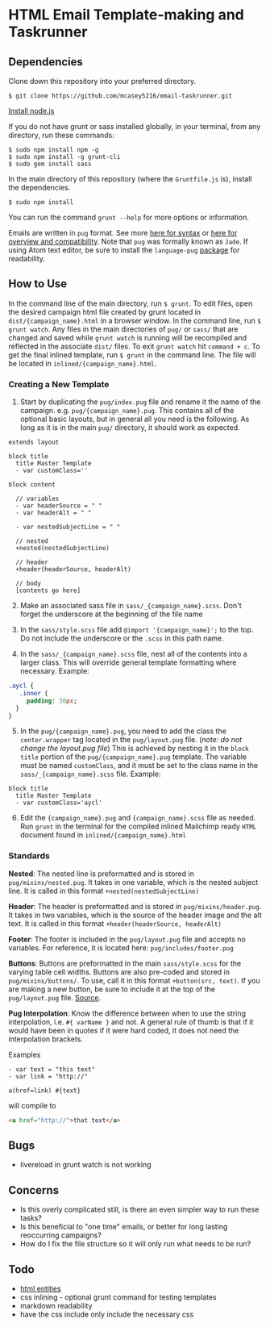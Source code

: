 # HTML Email Template-making and Taskrunner

## Dependencies
Clone down this repository into your preferred directory.

```
$ git clone https://github.com/mcasey5216/email-taskrunner.git
```

[Install node.js](https://nodejs.org/en/download/)

If you do not have grunt or sass installed globally, in your terminal, from any directory, run these commands:

```
$ sudo npm install npm -g
$ sudo npm install -g grunt-cli
$ sudo gem install sass
```

In the main directory of this repository (where the `Gruntfile.js` is), install the dependencies.

```
$ sudo npm install
```

You can run the command `grunt --help` for more options or information.

Emails are written in `pug` format.  See more [here for syntax](http://jade-lang.com/reference/) or [here for overview and compatibility](https://github.com/pugjs/pug).  Note that `pug` was formally known as `Jade`.  If using Atom text editor, be sure to install the `language-pug` [package](https://atom.io/packages/language-pug) for readability.

## How to Use

In the command line of the main directory, run `$ grunt`.  To edit files, open the desired campaign html file created by grunt located in `dist/{campaign_name}.html` in a browser window.  In the command line, run `$ grunt watch`.  Any files in the main directories of `pug/` or `sass/` that are changed and saved while `grunt watch` is running will be recompiled and reflected in the associate `dist/` files.  To exit `grunt watch` hit `command + c`.  To get the final inlined template, run `$ grunt` in the command line.  The file will be located in `inlined/{campaign_name}.html`.

### Creating a New Template

1. Start by duplicating the `pug/index.pug` file and rename it the name of the campaign. e.g. `pug/{campaign_name}.pug`.  This contains all of the optional basic layouts, but in general all you need is the following.  As long as it is in the main `pug/` directory, it should work as expected.

  ``` pug
  extends layout

  block title
    title Master Template
    - var customClass=''

  block content

    // variables
    - var headerSource = " "
    - var headerAlt = " "

    - var nestedSubjectLine = " "

    // nested
    +nested(nestedSubjectLine)

    // header
    +header(headerSource, headerAlt)

    // body
    [contents go here]
  ```

2. Make an associated sass file in `sass/_{campaign_name}.scss`.  Don't forget the underscore at the beginning of the file name

3. In the `sass/style.scss` file add `@import '{campaign_name}';` to the top. Do not include the underscore or the `.scss` in this path name.

4. In the `sass/_{campaign_name}.scss` file, nest all of the contents into a larger class.  This will override general template formatting where necessary. Example:

  ```sass
  .aycl {
     .inner {
       padding: 30px;
    }
  }
  ```

5. In the `pug/{campaign_name}.pug`, you need to add the class the `center.wrapper` tag located in the `pug/layout.pug` file. (_note: do not change the layout.pug file_) This is achieved by nesting it in the `block title` portion of the `pug/{campaign_name}.pug` template.  The variable must be named `customClass`, and it must be set to the class name in the `sass/_{campaign_name}.scss` file. Example:

  ``` pug
  block title
    title Master Template
    - var customClass='aycl'
  ```

6. Edit the `{campaign_name}.pug` and `{campaign_name}.scss` file as needed.  Run `grunt` in the terminal for the compiled inlined Mailchimp ready `HTML` document found in `inlined/{campaign_name}.html`

### Standards

**Nested**: The nested line is preformatted and is stored in `pug/mixins/nested.pug`. It takes in one variable, which is the nested subject line.  It is called in this format `+nested(nestedSubjectLine)`  

**Header**: The header is preformatted and is stored in `pug/mixins/header.pug`. It takes in two variables, which is the source of the header image and the alt text.  It is called in this format `+header(headerSource, headerAlt)`

**Footer**: The footer is included in the `pug/layout.pug` file and accepts no variables.  For reference, it is located here: `pug/includes/footer.pug`

**Buttons**: Buttons are preformatted in the main `sass/style.scss` for the varying table cell widths. Buttons are also pre-coded and stored in `pug/mixins/buttons/`.  To use, call it in this format `+button(src, text)`.  If you are making a new button, be sure to include it at the top of the `pug/layout.pug` file. [Source](https://buttons.cm/).

**Pug Interpolation**: Know the difference between when to use the string interpolation, i.e. `#{ varName }` and not.  A general rule of thumb is that if it would have been in quotes if it were hard coded, it does not need the interpolation brackets.

Examples

``` pug
- var text = "this text"
- var link = "http://"

a(href=link) #{text}
```

will compile to

``` html
<a href="http://">that text</a>
```


## Bugs
- livereload in grunt watch is not working

## Concerns
- Is this overly complicated still, is there an even simpler way to run these tasks?
- Is this beneficial to "one time" emails, or better for long lasting reoccurring campaigns?
- How do I fix the file structure so it will only run what needs to be run?

## Todo
- [html entities](https://www.npmjs.com/package/grunt-htmlentities)
- css inlining - optional grunt command for testing templates
- markdown readability
- have the css include only include the necessary css
